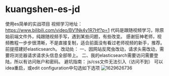 # kuangshen-es-jd
使用es简单的实战项目
视频学习地址： https://www.bilibili.com/video/BV1Nk4y1R7Hf?p=1
代码是跟随视频学习，除原始前端文件外，纯跟随视频手写，遇到某些问题，有些改变。
感谢狂神老师，视频教程一步步很清晰，不是直接复制，适合前面没有看过老师视频的新手，推荐。前提搭建好elasticsearch。
改动处：
一、因网站反爬虫改动，请求头需改动，需要将浏览器请求请求头信息全部带上。
二、我的elasticsearch需要访问需要登陆，所以有访问账户和密码。
避坑指南：
js/css文件无法引入（访问不到）
可以idea重启，或edit configuration中勾选如下选项
![1629626736](https://user-images.githubusercontent.com/58561562/130353055-0ce3c1c4-3060-48bc-8ea0-06648f718ca7.png)
